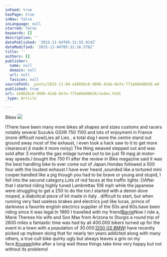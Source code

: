 ```yaml
---
inFeed: true
hasPage: true
inNav: false
inLanguage: null
starred: false
keywords: []
description: ''
datePublished: '2015-11-04T05:31:55.914Z'
dateModified: '2015-11-04T05:31:16.576Z'
title: ''
authors: []
publisher:
  name: null
  domain: null
  url: null
  favicon: null
sourcePath: _posts/2015-11-04-a5802bc6-d99b-42ab-8e7a-773a0de00626.md
published: true
url: a5802bc6-d99b-42ab-8e7a-773a0de00626/index.html
_type: Article

---
```

Bikes
![](https://the-grid-user-content.s3-us-west-2.amazonaws.com/497fc2f0-d500-4525-a698-47315dc28b61.jpg)

IThere have been many more bikes all shapes and sizes customs and racers notably several Suzukis GSXR 750 1100 and lots of enjoyment in France (more difficult now)Lies all Lies , a total dog I wore the centre stand out ground away most of the exhaust, i even took a hack saw to it to get more clearance( jt made it more noisy) The thing weaved stepped out and was sold after 3 months the gas milage turned out to be just 19 mpg at motor-way speeds.I bought the 750 FI after the review in Bike magazine said it was the best handling bike to ever come out of Japan.Hondas followed a 500 four with the loudest exhaust I have ever heard ,sounded like a tortured mini cooper.handled like a pig though you had to be brave or young and stupid, I fell into the second category.Lots of red faces at the traffic lights :))After that I started riding highly tuned Lambrettas 108 mph while the japanese were struggling to get a 250 to do the ton.I started with a demm dove moped, a diabolical piece of kit made in italy . difficult to start, but when running very fast useless brakes and electrics just like lucas, prince of darkness a favorite english electrics supplier of the 50s and 60s.have been riding since it was legal.In 1990 I travelled with my friend[Barrie][0]Now I ride a, Marie Therese his wife and Son Max from Arizona to Sturgis a round trip of 2600 miles a fantastic time was had by all 400.000 bikers turned up for the event in a town with a population of 30.000\.[1200 GS BMW][1]I have recently picked up mybeen doing that for nearly ten years addicted along with many others, a true cult bike quirky ugly but always leaves a grin on my face.[Krugger][2]bike after a long wait these things take time very happy but not without its problems!

[0]: http://www.frenchpix.com/racingtimes
[1]: http://ukgser.com/home/
[2]: http://www.krugger.net/